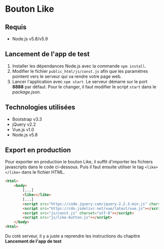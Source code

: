 # Bouton Like

## Requis

* Node.js v5.8/v5.9

## Lancement de l'app de test

1. Installer les dépendances Node.js avec la commande `npm install`.
2. Modifier le fichier `public_html/js/const.js` afin que les paramètres pointent vers le serveur qui va rendre votre page web.
3. Lancer l'application avec `npm start`. Le serveur démarre sur le port __8888__ par défaut. Pour le changer, il faut modifier le script `start` dans le _package.json_.

## Technologies utilisées

* Bootstrap v3.3
* jQuery v2.2
* Vue.js v1.0
* Node.js v5.8

## Export en production

Pour exporter en production le bouton Like, il suffit d'importer les fichiers javascripts dans le code ci-dessous.
Puis il faut ensuite utiliser le tag `<like></like>` dans le fichier HTML.

```html
<html>
    <body>
        [...]
        <like></like>
        [...]
        <script src="https://code.jquery.com/jquery-2.2.3.min.js" charset="utf-8"></script>
        <script src="https://cdn.jsdelivr.net/vue/latest/vue.js"></script>
        <script src="js/const.js" charset="utf-8"></script>
        <script src="js/like-button.js"></script>
    </body>
<html>
```

Du coté serveur, il y a juste a reprendre les instructions du chapitre __Lancement de l'app de test__
